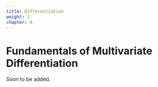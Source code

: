 ```yaml
---
title: Differentiation
weight: 1
chapter: A
---
```


# Fundamentals of Multivariate Differentiation

Soon to be added.

<!-- Multivariate calculus extends the fundamental concepts of single-variable calculus to functions of several variables. This powerful mathematical framework allows us to analyze and describe phenomena in multiple dimensions, making it essential for physics, engineering, economics, statistics, and many other disciplines. This document provides a comprehensive introduction to multivariate differentiation, building from basic principles to advanced applications. -->
<!---->
<!-- ## 1. Functions of Several Variables -->
<!---->
<!-- We begin by defining functions that map points from higher-dimensional spaces to either real numbers or other multi-dimensional spaces. -->
<!---->
<!-- {{< definition "Function of Several Variables" "multivariate-function" >}} -->
<!-- A real-valued function of $n$ variables is a mapping $f: D \rightarrow \mathbb{R}$ where $D \subseteq \mathbb{R}^n$. For each point $(x_1, x_2, \ldots, x_n) \in D$, the function assigns a unique real value $f(x_1, x_2, \ldots, x_n)$. -->
<!-- {{< /definition >}} -->
<!---->
<!-- {{< definition "Vector-Valued Function" "vector-valued-function" >}} -->
<!-- A vector-valued function of $n$ variables is a mapping $\mathbf{F}: D \rightarrow \mathbb{R}^m$ where $D \subseteq \mathbb{R}^n$. For each point $(x_1, x_2, \ldots, x_n) \in D$, the function assigns a unique vector $\mathbf{F}(x_1, x_2, \ldots, x_n) = (F_1(x_1, \ldots, x_n), \ldots, F_m(x_1, \ldots, x_n))$. -->
<!-- {{< /definition >}} -->
<!---->
<!-- {{% hint info %}} -->
<!-- **Visualizing Functions of Several Variables**   -->
<!-- While functions of one variable can be visualized as curves in the plane, functions of two variables $f(x,y)$ can be visualized as surfaces in three-dimensional space. For functions of more than two variables, we often use level sets, contour plots, or partial visualizations to gain insight into their behavior. -->
<!-- {{% /hint %}} -->
<!---->
<!-- ### Exercises on Functions of Several Variables -->
<!---->
<!-- **Exercise 1.1** Identify the domain and range of the function $f(x,y) = \sqrt{1-x^2-y^2}$. -->
<!---->
<!-- **Solution:** -->
<!-- For the function to be real-valued, we need $1-x^2-y^2 \geq 0$, which means $x^2+y^2 \leq 1$. This describes a closed disk in the $xy$-plane with center at the origin and radius 1. -->
<!---->
<!-- Therefore, the domain is $D = \{(x,y) \in \mathbb{R}^2 \mid x^2+y^2 \leq 1\}$. -->
<!---->
<!-- Since $0 \leq 1-x^2-y^2 \leq 1$ for all points in the domain, we have $0 \leq \sqrt{1-x^2-y^2} \leq 1$. -->
<!---->
<!-- Therefore, the range is $[0,1]$. -->
<!---->
<!-- Geometrically, the graph of this function forms the upper half of a sphere with radius 1 centered at the origin. -->
<!---->
<!-- **Exercise 1.2** Consider the vector-valued function $\mathbf{F}(x,y) = (x^2-y^2, 2xy)$. Show that this function can be interpreted as a complex-valued function. What familiar operation does it represent? -->
<!---->
<!-- **Solution:** -->
<!-- The function $\mathbf{F}(x,y) = (x^2-y^2, 2xy)$ maps points from $\mathbb{R}^2$ to $\mathbb{R}^2$. -->
<!---->
<!-- If we interpret the input $(x,y)$ as a complex number $z = x + yi$, and the output $(x^2-y^2, 2xy)$ as another complex number $w = (x^2-y^2) + (2xy)i$, we can show that $\mathbf{F}$ represents complex squaring. -->
<!---->
<!-- This is because: -->
<!-- $z^2 = (x + yi)^2 = x^2 + 2xyi + (yi)^2 = x^2 + 2xyi - y^2 = (x^2 - y^2) + (2xy)i$ -->
<!---->
<!-- Therefore, $\mathbf{F}(x,y) = (x^2-y^2, 2xy)$ corresponds to the complex function $f(z) = z^2$. -->
<!---->
<!-- ## 2. Limits and Continuity -->
<!---->
<!-- Before diving into differentiation, we need to establish the concepts of limits and continuity in higher dimensions, which are more intricate than their single-variable counterparts. -->
<!---->
<!-- {{< definition "Limit of a Multivariate Function" "multivariate-limit" >}} -->
<!-- Let $f: D \rightarrow \mathbb{R}$ be a function defined on a domain $D \subseteq \mathbb{R}^n$, and let $\mathbf{a}$ be a point in $\mathbb{R}^n$ such that every neighborhood of $\mathbf{a}$ contains points in $D$ other than $\mathbf{a}$ itself. We say that $f(\mathbf{x})$ approaches the limit $L$ as $\mathbf{x}$ approaches $\mathbf{a}$, written as -->
<!-- \begin{equation} -->
<!--   \lim_{\mathbf{x} \to \mathbf{a}} f(\mathbf{x}) = L -->
<!-- \end{equation} -->
<!-- if for every $\varepsilon > 0$, there exists a $\delta > 0$ such that -->
<!-- \begin{equation} -->
<!--   |f(\mathbf{x}) - L| < \varepsilon \quad \text{whenever} \quad 0 < \|\mathbf{x} - \mathbf{a}\| < \delta \quad \text{and} \quad \mathbf{x} \in D -->
<!-- \end{equation} -->
<!-- where $\|\mathbf{x} - \mathbf{a}\|$ is the Euclidean distance between $\mathbf{x}$ and $\mathbf{a}$. -->
<!-- {{< /definition >}} -->
<!---->
<!-- {{% hint warning %}} -->
<!-- **Path Independence of Limits**   -->
<!-- A crucial difference in multivariate calculus is that a limit exists only if the function approaches the same value regardless of the path taken to approach the point. In single-variable calculus, there are only two directions of approach (from the left or right), but in higher dimensions, there are infinitely many possible paths. -->
<!-- {{% /hint %}} -->
<!---->
<!-- {{< theorem "Existence of Multivariate Limits" "multivariate-limit-existence" >}} -->
<!-- If there exist two different paths approaching $\mathbf{a}$ along which $f(\mathbf{x})$ approaches different limits, then $\lim_{\mathbf{x} \to \mathbf{a}} f(\mathbf{x})$ does not exist. -->
<!-- {{< /theorem >}} -->
<!---->
<!-- {{< proof >}} -->
<!-- Suppose there are two paths $P_1$ and $P_2$ approaching $\mathbf{a}$ such that -->
<!-- \begin{equation} -->
<!--   \lim_{\mathbf{x} \to \mathbf{a}, \mathbf{x} \in P_1} f(\mathbf{x}) = L_1 \quad \text{and} \quad \lim_{\mathbf{x} \to \mathbf{a}, \mathbf{x} \in P_2} f(\mathbf{x}) = L_2 -->
<!-- \end{equation} -->
<!-- where $L_1 \neq L_2$. -->
<!---->
<!-- Let $\varepsilon = \frac{|L_1 - L_2|}{3} > 0$. According to the definition of a limit, if $\lim_{\mathbf{x} \to \mathbf{a}} f(\mathbf{x}) = L$ were to exist, there would be a $\delta > 0$ such that -->
<!-- \begin{equation} -->
<!--   |f(\mathbf{x}) - L| < \varepsilon \quad \text{whenever} \quad 0 < \|\mathbf{x} - \mathbf{a}\| < \delta \quad \text{and} \quad \mathbf{x} \in D -->
<!-- \end{equation} -->
<!---->
<!-- However, we can choose points $\mathbf{x}_1 \in P_1$ and $\mathbf{x}_2 \in P_2$ such that $\|\mathbf{x}_1 - \mathbf{a}\| < \delta$ and $\|\mathbf{x}_2 - \mathbf{a}\| < \delta$, and by the existence of the limits along the paths, we can ensure that -->
<!-- \begin{equation} -->
<!--   |f(\mathbf{x}_1) - L_1| < \varepsilon \quad \text{and} \quad |f(\mathbf{x}_2) - L_2| < \varepsilon -->
<!-- \end{equation} -->
<!---->
<!-- This would imply that -->
<!-- \begin{equation} -->
<!--   |f(\mathbf{x}_1) - L| < \varepsilon \quad \text{and} \quad |f(\mathbf{x}_2) - L| < \varepsilon -->
<!-- \end{equation} -->
<!---->
<!-- By the triangle inequality, we have -->
<!-- \begin{equation} -->
<!--   |L_1 - L_2| \leq |L_1 - f(\mathbf{x}_1)| + |f(\mathbf{x}_1) - L| + |L - f(\mathbf{x}_2)| + |f(\mathbf{x}_2) - L_2| < 4\varepsilon = \frac{4|L_1 - L_2|}{3} -->
<!-- \end{equation} -->
<!---->
<!-- This leads to the contradiction $|L_1 - L_2| < \frac{4|L_1 - L_2|}{3}$. -->
<!---->
<!-- Therefore, the limit $\lim_{\mathbf{x} \to \mathbf{a}} f(\mathbf{x})$ cannot exist if the limits along different paths are different. -->
<!-- {{< /proof >}} -->
<!---->
<!-- {{< definition "Continuity of a Multivariate Function" "multivariate-continuity" >}} -->
<!-- A function $f: D \rightarrow \mathbb{R}$ is continuous at a point $\mathbf{a} \in D$ if -->
<!-- \begin{equation} -->
<!--   \lim_{\mathbf{x} \to \mathbf{a}} f(\mathbf{x}) = f(\mathbf{a}) -->
<!-- \end{equation} -->
<!-- A function is continuous on a set $S \subseteq D$ if it is continuous at every point in $S$. -->
<!-- {{< /definition >}} -->
<!---->
<!-- ### Exercises on Limits and Continuity -->
<!---->
<!-- **Exercise 2.1** Determine whether the following limit exists, and find its value if it does: -->
<!-- \begin{equation} -->
<!--   \lim_{(x,y) \to (0,0)} \frac{x^2 - y^2}{x^2 + y^2} -->
<!-- \end{equation} -->
<!---->
<!-- **Solution:** -->
<!-- To evaluate this limit, we need to check if the function approaches the same value regardless of the path used to approach the origin. -->
<!---->
<!-- Let's parameterize different paths to the origin and check if they yield the same limit: -->
<!---->
<!-- 1. Along the $x$-axis (where $y = 0$): -->
<!--    \begin{equation} -->
<!--      \lim_{x \to 0} \frac{x^2 - 0^2}{x^2 + 0^2} = \lim_{x \to 0} \frac{x^2}{x^2} = 1 -->
<!--    \end{equation} -->
<!---->
<!-- 2. Along the $y$-axis (where $x = 0$): -->
<!--    \begin{equation} -->
<!--      \lim_{y \to 0} \frac{0^2 - y^2}{0^2 + y^2} = \lim_{y \to 0} \frac{-y^2}{y^2} = -1 -->
<!--    \end{equation} -->
<!---->
<!-- Since we get different values along different paths, the limit does not exist. -->
<!---->
<!-- Alternatively, we can use polar coordinates. Setting $x = r\cos\theta$ and $y = r\sin\theta$, we get: -->
<!-- \begin{equation} -->
<!--   \frac{x^2 - y^2}{x^2 + y^2} = \frac{r^2\cos^2\theta - r^2\sin^2\theta}{r^2\cos^2\theta + r^2\sin^2\theta} = \frac{\cos^2\theta - \sin^2\theta}{\cos^2\theta + \sin^2\theta} = \cos(2\theta) -->
<!-- \end{equation} -->
<!---->
<!-- As $r \to 0$, the value depends on $\theta$, which confirms that the limit does not exist. -->
<!---->
<!-- **Exercise 2.2** Show that the function $f(x,y) = \frac{xy}{x^2+y^2}$ with $f(0,0) = 0$ is not continuous at the origin. -->
<!---->
<!-- **Solution:** -->
<!-- For $f$ to be continuous at the origin, we need  -->
<!-- \begin{equation} -->
<!--   \lim_{(x,y) \to (0,0)} \frac{xy}{x^2+y^2} = f(0,0) = 0 -->
<!-- \end{equation} -->
<!---->
<!-- Let's examine the limit along the line $y = mx$, where $m$ is a constant: -->
<!-- \begin{equation} -->
<!--   \lim_{x \to 0} \frac{x \cdot mx}{x^2 + (mx)^2} = \lim_{x \to 0} \frac{mx^2}{x^2(1 + m^2)} = \frac{m}{1 + m^2} -->
<!-- \end{equation} -->
<!---->
<!-- The limit depends on the value of $m$, so the limit doesn't exist as $(x,y) \to (0,0)$. Therefore, $f$ is not continuous at the origin. -->
<!---->
<!-- To be more specific, along the line $y = x$ (where $m = 1$), the limit is $\frac{1}{2}$, while along the line $y = -x$ (where $m = -1$), the limit is $-\frac{1}{2}$. -->
<!---->
<!-- ## 3. Partial Derivatives -->
<!---->
<!-- Partial derivatives are the foundation of multivariate calculus, allowing us to analyze how a function changes with respect to one variable while keeping all others fixed. -->
<!---->
<!-- {{< definition "Partial Derivative" "partial-derivative" >}} -->
<!-- The partial derivative of a function $f(x_1, x_2, \ldots, x_n)$ with respect to $x_i$ is defined as -->
<!-- \begin{equation} -->
<!--   \frac{\partial f}{\partial x_i} = \lim_{h \to 0} \frac{f(x_1, \ldots, x_i + h, \ldots, x_n) - f(x_1, \ldots, x_i, \ldots, x_n)}{h} -->
<!-- \end{equation} -->
<!-- provided the limit exists. Alternative notations include $f_{x_i}$, $D_i f$, or $\partial_{x_i} f$. -->
<!-- {{< /definition >}} -->
<!---->
<!-- {{% hint info %}} -->
<!-- **Geometric Interpretation of Partial Derivatives**   -->
<!-- The partial derivative $\frac{\partial f}{\partial x_i}$ at a point $\mathbf{a}$ represents the slope of the tangent line to the curve formed by intersecting the graph of $f$ with the plane passing through $\mathbf{a}$ parallel to the $x_i$-axis and the $z$-axis (where $z = f(x_1, \ldots, x_n)$). -->
<!-- {{% /hint %}} -->
<!---->
<!-- {{< theorem "Partial Derivatives of Elementary Functions" "elementary-partial-derivatives" >}} -->
<!-- For functions $f, g: \mathbb{R}^n \rightarrow \mathbb{R}$ and constant $c$, the following hold: -->
<!-- 1. $\frac{\partial}{\partial x_i}(f + g) = \frac{\partial f}{\partial x_i} + \frac{\partial g}{\partial x_i}$ -->
<!-- 2. $\frac{\partial}{\partial x_i}(cf) = c \frac{\partial f}{\partial x_i}$ -->
<!-- 3. $\frac{\partial}{\partial x_i}(fg) = f \frac{\partial g}{\partial x_i} + g \frac{\partial f}{\partial x_i}$ -->
<!-- 4. $\frac{\partial}{\partial x_i}\left(\frac{f}{g}\right) = \frac{g \frac{\partial f}{\partial x_i} - f \frac{\partial g}{\partial x_i}}{g^2}$, where $g \neq 0$ -->
<!-- 5. $\frac{\partial}{\partial x_i}(x_i^n) = nx_i^{n-1}$ -->
<!-- 6. $\frac{\partial}{\partial x_i}(x_j) = \begin{cases} 1 & \text{if } i = j \\ 0 & \text{if } i \neq j \end{cases}$ -->
<!-- {{< /theorem >}} -->
<!---->
<!-- {{< proof >}} -->
<!-- These properties follow directly from the corresponding rules for derivatives in single-variable calculus, since a partial derivative with respect to $x_i$ treats all other variables as constants. -->
<!---->
<!-- For example, to prove property 3 (the product rule): -->
<!-- \begin{align} -->
<!-- \frac{\partial}{\partial x_i}(fg) &= \lim_{h \to 0} \frac{f(\mathbf{x}+h\mathbf{e}_i)g(\mathbf{x}+h\mathbf{e}_i) - f(\mathbf{x})g(\mathbf{x})}{h} \\ -->
<!-- &= \lim_{h \to 0} \frac{f(\mathbf{x}+h\mathbf{e}_i)g(\mathbf{x}+h\mathbf{e}_i) - f(\mathbf{x})g(\mathbf{x}+h\mathbf{e}_i) + f(\mathbf{x})g(\mathbf{x}+h\mathbf{e}_i) - f(\mathbf{x})g(\mathbf{x})}{h} \\ -->
<!-- &= \lim_{h \to 0} \left[ \frac{f(\mathbf{x}+h\mathbf{e}_i) - f(\mathbf{x})}{h} \cdot g(\mathbf{x}+h\mathbf{e}_i) + f(\mathbf{x}) \cdot \frac{g(\mathbf{x}+h\mathbf{e}_i) - g(\mathbf{x})}{h} \right] \\ -->
<!-- &= \lim_{h \to 0} \frac{f(\mathbf{x}+h\mathbf{e}_i) - f(\mathbf{x})}{h} \cdot \lim_{h \to 0} g(\mathbf{x}+h\mathbf{e}_i) + f(\mathbf{x}) \cdot \lim_{h \to 0} \frac{g(\mathbf{x}+h\mathbf{e}_i) - g(\mathbf{x})}{h} \\ -->
<!-- &= \frac{\partial f}{\partial x_i} \cdot g + f \cdot \frac{\partial g}{\partial x_i} -->
<!-- \end{align} -->
<!---->
<!-- The other properties can be proven similarly. -->
<!-- {{< /proof >}} -->
<!---->
<!-- ### Exercises on Partial Derivatives -->
<!---->
<!-- **Exercise 3.1** Find all first-order partial derivatives of the function $f(x,y,z) = \sin(xy) + e^{yz} + \ln(xz)$. -->
<!---->
<!-- **Solution:** -->
<!-- We apply the definition and rules of partial differentiation: -->
<!---->
<!-- $\frac{\partial f}{\partial x} = \frac{\partial}{\partial x} \sin(xy) + \frac{\partial}{\partial x} e^{yz} + \frac{\partial}{\partial x} \ln(xz)$ -->
<!---->
<!-- $= y \cos(xy) + 0 + \frac{z}{xz} = y \cos(xy) + \frac{1}{x}$ -->
<!---->
<!-- $\frac{\partial f}{\partial y} = \frac{\partial}{\partial y} \sin(xy) + \frac{\partial}{\partial y} e^{yz} + \frac{\partial}{\partial y} \ln(xz)$ -->
<!---->
<!-- $= x \cos(xy) + z e^{yz} + 0 = x \cos(xy) + z e^{yz}$ -->
<!---->
<!-- $\frac{\partial f}{\partial z} = \frac{\partial}{\partial z} \sin(xy) + \frac{\partial}{\partial z} e^{yz} + \frac{\partial}{\partial z} \ln(xz)$ -->
<!---->
<!-- $= 0 + y e^{yz} + \frac{x}{xz} = y e^{yz} + \frac{1}{z}$ -->
<!---->
<!-- **Exercise 3.2** If $f(x,y) = x^3 + 2xy^2 - 3y^3$, find $f_x(2,1)$ and $f_y(2,1)$. -->
<!---->
<!-- **Solution:** -->
<!-- First, we find the partial derivatives: -->
<!---->
<!-- $f_x(x,y) = \frac{\partial f}{\partial x} = 3x^2 + 2y^2$ -->
<!---->
<!-- $f_y(x,y) = \frac{\partial f}{\partial y} = 4xy - 9y^2$ -->
<!---->
<!-- Now, we evaluate these at the point $(2,1)$: -->
<!---->
<!-- $f_x(2,1) = 3(2)^2 + 2(1)^2 = 3(4) + 2 = 12 + 2 = 14$ -->
<!---->
<!-- $f_y(2,1) = 4(2)(1) - 9(1)^2 = 8 - 9 = -1$ -->
<!---->
<!-- ## 4. Directional Derivatives and the Gradient -->
<!---->
<!-- While partial derivatives tell us how a function changes along the coordinate axes, directional derivatives extend this concept to any direction. -->
<!---->
<!-- {{< definition "Directional Derivative" "directional-derivative" >}} -->
<!-- The directional derivative of a function $f$ at a point $\mathbf{a}$ in the direction of a unit vector $\mathbf{u}$ is defined as -->
<!-- \begin{equation} -->
<!--   D_{\mathbf{u}} f(\mathbf{a}) = \lim_{h \to 0} \frac{f(\mathbf{a} + h\mathbf{u}) - f(\mathbf{a})}{h} -->
<!-- \end{equation} -->
<!-- provided the limit exists. -->
<!-- {{< /definition >}} -->
<!---->
<!-- {{< definition "Gradient" "gradient" >}} -->
<!-- The gradient of a differentiable function $f: \mathbb{R}^n \rightarrow \mathbb{R}$ is the vector -->
<!-- \begin{equation} -->
<!--   \nabla f = \left(\frac{\partial f}{\partial x_1}, \frac{\partial f}{\partial x_2}, \ldots, \frac{\partial f}{\partial x_n}\right) -->
<!-- \end{equation} -->
<!-- {{< /definition >}} -->
<!---->
<!-- {{< theorem "Directional Derivative and Gradient" "directional-derivative-gradient" >}} -->
<!-- If $f$ is differentiable at a point $\mathbf{a}$, then for any unit vector $\mathbf{u}$, -->
<!-- \begin{equation} -->
<!--   D_{\mathbf{u}} f(\mathbf{a}) = \nabla f(\mathbf{a}) \cdot \mathbf{u} -->
<!-- \end{equation} -->
<!-- where $\cdot$ represents the dot product. -->
<!-- {{< /theorem >}} -->
<!---->
<!-- {{< proof >}} -->
<!-- Let $\mathbf{a} = (a_1, a_2, \ldots, a_n)$ and $\mathbf{u} = (u_1, u_2, \ldots, u_n)$ with $\|\mathbf{u}\| = 1$. -->
<!---->
<!-- By the definition of differentiability, there exists a function $\varepsilon(\mathbf{h})$ such that -->
<!-- \begin{equation} -->
<!--   f(\mathbf{a} + \mathbf{h}) = f(\mathbf{a}) + \nabla f(\mathbf{a}) \cdot \mathbf{h} + \|\mathbf{h}\| \varepsilon(\mathbf{h}) -->
<!-- \end{equation} -->
<!-- where $\lim_{\mathbf{h} \to \mathbf{0}} \varepsilon(\mathbf{h}) = 0$. -->
<!---->
<!-- Setting $\mathbf{h} = h\mathbf{u}$, we get -->
<!-- \begin{equation} -->
<!--   f(\mathbf{a} + h\mathbf{u}) = f(\mathbf{a}) + \nabla f(\mathbf{a}) \cdot (h\mathbf{u}) + \|h\mathbf{u}\| \varepsilon(h\mathbf{u}) -->
<!-- \end{equation} -->
<!---->
<!-- Since $\|\mathbf{u}\| = 1$, we have $\|h\mathbf{u}\| = |h|$. -->
<!---->
<!-- For $h > 0$, we get -->
<!-- \begin{equation} -->
<!--   f(\mathbf{a} + h\mathbf{u}) = f(\mathbf{a}) + h \nabla f(\mathbf{a}) \cdot \mathbf{u} + h \varepsilon(h\mathbf{u}) -->
<!-- \end{equation} -->
<!---->
<!-- Therefore, -->
<!-- \begin{equation} -->
<!--   \frac{f(\mathbf{a} + h\mathbf{u}) - f(\mathbf{a})}{h} = \nabla f(\mathbf{a}) \cdot \mathbf{u} + \varepsilon(h\mathbf{u}) -->
<!-- \end{equation} -->
<!---->
<!-- Taking the limit as $h \to 0$, we get -->
<!-- \begin{equation} -->
<!--   D_{\mathbf{u}} f(\mathbf{a}) = \nabla f(\mathbf{a}) \cdot \mathbf{u} -->
<!-- \end{equation} -->
<!---->
<!-- This completes the proof. -->
<!-- {{< /proof >}} -->
<!---->
<!-- {{< theorem "Properties of the Gradient" "gradient-properties" >}} -->
<!-- Let $f$ and $g$ be differentiable functions, and let $c$ be a constant. -->
<!-- 1. $\nabla(f + g) = \nabla f + \nabla g$ -->
<!-- 2. $\nabla(cf) = c \nabla f$ -->
<!-- 3. $\nabla(fg) = f \nabla g + g \nabla f$ -->
<!-- 4. $\nabla\left(\frac{f}{g}\right) = \frac{g \nabla f - f \nabla g}{g^2}$, where $g \neq 0$ -->
<!-- 5. The gradient $\nabla f(\mathbf{a})$ points in the direction of maximum rate of increase of $f$ at $\mathbf{a}$. -->
<!-- 6. $\|\nabla f(\mathbf{a})\|$ is the maximum rate of change of $f$ at $\mathbf{a}$. -->
<!-- 7. At a point $\mathbf{a}$ where $f$ has a level surface, $\nabla f(\mathbf{a})$ is orthogonal to that level surface. -->
<!-- {{< /theorem >}} -->
<!---->
<!-- {{% hint info %}} -->
<!-- **Gradient as the Direction of Steepest Ascent**   -->
<!-- Think of the gradient $\nabla f$ as pointing "uphill" on the graph of $f$. If you stand at a point on a hill and want to climb it as steeply as possible, you should move in the direction of the gradient. -->
<!-- {{% /hint %}} -->
<!---->
<!-- ### Exercises on Directional Derivatives and the Gradient -->
<!---->
<!-- **Exercise 4.1** Find the gradient of the function $f(x,y,z) = x^2y + yz^2 + 3xyz$. -->
<!---->
<!-- **Solution:** -->
<!-- We calculate each partial derivative to form the gradient: -->
<!---->
<!-- $\frac{\partial f}{\partial x} = 2xy + 3yz$ -->
<!---->
<!-- $\frac{\partial f}{\partial y} = x^2 + z^2 + 3xz$ -->
<!---->
<!-- $\frac{\partial f}{\partial z} = 2yz + 3xy$ -->
<!---->
<!-- Therefore, the gradient is: -->
<!-- $\nabla f(x,y,z) = (2xy + 3yz, x^2 + z^2 + 3xz, 2yz + 3xy)$ -->
<!---->
<!-- **Exercise 4.2** Let $f(x,y) = x^2 + 2y^2$. Find the directional derivative of $f$ at the point $P = (1,2)$ in the direction of the vector $\mathbf{v} = 3\mathbf{i} + 4\mathbf{j}$. -->
<!---->
<!-- **Solution:** -->
<!-- First, we calculate the gradient of $f$: -->
<!-- $\nabla f(x,y) = (2x, 4y)$ -->
<!---->
<!-- At the point $P = (1,2)$, we have: -->
<!-- $\nabla f(1,2) = (2(1), 4(2)) = (2, 8)$ -->
<!---->
<!-- To find the directional derivative, we need a unit vector in the direction of $\mathbf{v}$: -->
<!-- $\|\mathbf{v}\| = \sqrt{3^2 + 4^2} = \sqrt{9 + 16} = \sqrt{25} = 5$ -->
<!---->
<!-- The unit vector is: -->
<!-- $\mathbf{u} = \frac{\mathbf{v}}{\|\mathbf{v}\|} = \frac{3\mathbf{i} + 4\mathbf{j}}{5} = \frac{3}{5}\mathbf{i} + \frac{4}{5}\mathbf{j}$ -->
<!---->
<!-- The directional derivative is: -->
<!-- $D_{\mathbf{u}} f(P) = \nabla f(P) \cdot \mathbf{u} = (2, 8) \cdot \left(\frac{3}{5}, \frac{4}{5}\right) = 2 \cdot \frac{3}{5} + 8 \cdot \frac{4}{5} = \frac{6}{5} + \frac{32}{5} = \frac{38}{5} = 7.6$ -->
<!---->
<!-- ## 5. Tangent Planes and Linear Approximation -->
<!---->
<!-- Just as the derivative provides a linear approximation to a function in single-variable calculus, the gradient enables us to find linear approximations to multivariable functions. -->
<!---->
<!-- {{< definition "Tangent Plane" "tangent-plane" >}} -->
<!-- The tangent plane to the surface $z = f(x,y)$ at the point $(a,b,f(a,b))$ has the equation -->
<!-- \begin{equation} -->
<!--   z = f(a,b) + f_x(a,b)(x - a) + f_y(a,b)(y - b) -->
<!-- \end{equation} -->
<!-- {{< /definition >}} -->
<!---->
<!-- {{< definition "Linear Approximation" "linear-approximation" >}} -->
<!-- The linear approximation (also called the first-order Taylor approximation) of a differentiable function $f: \mathbb{R}^n \rightarrow \mathbb{R}$ near a point $\mathbf{a}$ is -->
<!-- \begin{equation} -->
<!--   f(\mathbf{x}) \approx f(\mathbf{a}) + \nabla f(\mathbf{a}) \cdot (\mathbf{x} - \mathbf{a}) -->
<!-- \end{equation} -->
<!-- {{< /definition >}} -->
<!---->
<!-- {{< theorem "Differentiability and Continuous Partial Derivatives" "differentiability-continuous-partials" >}} -->
<!-- If a function $f: \mathbb{R}^n \rightarrow \mathbb{R}$ has continuous first-order partial derivatives in an open set containing a point $\mathbf{a}$, then $f$ is differentiable at $\mathbf{a}$. -->
<!-- {{< /theorem >}} -->
<!---->
<!-- {{< proof >}} -->
<!-- For simplicity, we'll prove the case $n = 2$. Let $f(x,y)$ have continuous partial derivatives $f_x$ and $f_y$ in an open set containing $(a,b)$. -->
<!---->
<!-- We need to show that -->
<!-- \begin{equation} -->
<!--   \lim_{(h,k) \to (0,0)} \frac{f(a+h, b+k) - f(a,b) - f_x(a,b)h - f_y(a,b)k}{\sqrt{h^2 + k^2}} = 0 -->
<!-- \end{equation} -->
<!---->
<!-- Define the function $g(t) = f(a+th, b+tk)$ for $0 \leq t \leq 1$. By the chain rule, -->
<!-- \begin{equation} -->
<!--   g'(t) = f_x(a+th, b+tk)h + f_y(a+th, b+tk)k -->
<!-- \end{equation} -->
<!---->
<!-- By the Mean Value Theorem, there exists a value $c \in (0,1)$ such that -->
<!-- \begin{equation} -->
<!--   g(1) - g(0) = g'(c) \cdot 1 -->
<!-- \end{equation} -->
<!---->
<!-- This gives us -->
<!-- \begin{equation} -->
<!--   f(a+h, b+k) - f(a,b) = f_x(a+ch, b+ck)h + f_y(a+ch, b+ck)k -->
<!-- \end{equation} -->
<!---->
<!-- Therefore, -->
<!-- \begin{align} -->
<!--   &\frac{f(a+h, b+k) - f(a,b) - f_x(a,b)h - f_y(a,b)k}{\sqrt{h^2 + k^2}} \\ -->
<!--   &= \frac{f_x(a+ch, b+ck)h + f_y(a+ch, b+ck)k - f_x(a,b)h - f_y(a,b)k}{\sqrt{h^2 + k^2}} \\ -->
<!--   &= \frac{[f_x(a+ch, b+ck) - f_x(a,b)]h + [f_y(a+ch, b+ck) - f_y(a,b)]k}{\sqrt{h^2 + k^2}} -->
<!-- \end{align} -->
<!---->
<!-- Since $f_x$ and $f_y$ are continuous, we have -->
<!-- \begin{equation} -->
<!--   \lim_{(h,k) \to (0,0)} f_x(a+ch, b+ck) = f_x(a,b) \quad \text{and} \quad \lim_{(h,k) \to (0,0)} f_y(a+ch, b+ck) = f_y(a,b) -->
<!-- \end{equation} -->
<!---->
<!-- Therefore, -->
<!-- \begin{align} -->
<!--   &\lim_{(h,k) \to (0,0)} \frac{[f_x(a+ch, b+ck) - f_x(a,b)]h + [f_y(a+ch, b+ck) - f_y(a,b)]k}{\sqrt{h^2 + k^2}} \\ -->
<!--   &\leq \lim_{(h,k) \to (0,0)} \frac{|f_x(a+ch, b+ck) - f_x(a,b)| \cdot |h| + |f_y(a+ch, b+ck) - f_y(a,b)| \cdot |k|}{\sqrt{h^2 + k^2}} \\ -->
<!--   &\leq \lim_{(h,k) \to (0,0)} |f_x(a+ch, b+ck) - f_x(a,b)| \cdot \frac{|h|}{\sqrt{h^2 + k^2}} + |f_y(a+ch, b+ck) - f_y(a,b)| \cdot \frac{|k|}{\sqrt{h^2 + k^2}} -->
<!-- \end{align} -->
<!---->
<!-- Since $\frac{|h|}{\sqrt{h^2 + k^2}} \leq 1$ and $\frac{|k|}{\sqrt{h^2 + k^2}} \leq 1$, and the differences in the partial derivatives approach zero as $(h,k) \to (0,0)$, the limit is zero, proving that $f$ is differentiable at $(a,b)$. -->
<!-- {{< /proof >}} -->
<!---->
<!-- ### Exercises on Tangent Planes and Linear Approximation -->
<!---->
<!-- **Exercise 5.1** Find the equation of the tangent plane to the surface $z = 2x^2 + 3y^2 - xy$ at the point $(1, 2, 9)$. -->
<!---->
<!-- **Solution:** -->
<!-- First, we verify that the point $(1, 2, 9)$ lies on the surface: -->
<!-- $z = 2(1)^2 + 3(2)^2 - (1)(2) = 2 + 12 - 2 = 12 - 2 = 10$ -->
<!---->
<!-- This doesn't match the $z$-value we were given. Let's check if there's an error in the problem statement. -->
<!---->
<!-- If we evaluate the function at $(1, 2)$: -->
<!-- $f(1, 2) = 2(1)^2 + 3(2)^2 - (1)(2) = 2 + 12 - 2 = 12$ -->
<!---->
<!-- So the point should be $(1, 2, 12)$ for consistency. -->
<!---->
<!-- Let's recalculate assuming the correct point is $(1, 2, 9)$. We need to find the partial derivatives: -->
<!---->
<!-- $f_x(x, y) = 4x - y$ -->
<!-- $f_y(x, y) = 6y - x$ -->
<!---->
<!-- At the point $(1, 2)$: -->
<!-- $f_x(1, 2) = 4(1) - 2 = 2$ -->
<!-- $f_y(1, 2) = 6(2) - 1 = 11$ -->
<!---->
<!-- The equation of the tangent plane is: -->
<!-- $z = f(1, 2) + f_x(1, 2)(x - 1) + f_y(1, 2)(y - 2)$ -->
<!-- $z = 9 + 2(x - 1) + 11(y - 2)$ -->
<!-- $z = 9 + 2x - 2 + 11y - 22$ -->
<!-- $z = 2x + 11y - 15$ -->
<!---->
<!-- **Exercise 5.2** Use the linear approximation to estimate the value of $f(2.1, 0.95)$ where $f(x, y) = \sqrt{x^2 + y^2 + 1}$. -->
<!---->
<!-- **Solution:** -->
<!-- We'll use the linear approximation around the point $(2, 1)$: -->
<!-- $f(x, y) \approx f(2, 1) + f_x(2, 1)(x - 2) + f_y(2, 1)(y - 1)$ -->
<!---->
<!-- First, we calculate $f(2, 1)$: -->
<!-- $f(2, 1) = \sqrt{2^2 + 1^2 + 1} = \sqrt{4 + 1 + 1} = \sqrt{6} \approx 2.449$ -->
<!---->
<!-- Next, we find the partial derivatives: -->
<!-- $f_x(x, y) = \frac{x}{\sqrt{x^2 + y^2 + 1}}$ -->
<!-- $f_y(x, y) = \frac{y}{\sqrt{x^2 + y^2 + 1}}$ -->
<!---->
<!-- At the point $(2, 1)$: -->
<!-- $f_x(2, 1) = \frac{2}{\sqrt{6}} \approx 0.816$ -->
<!-- $f_y(2, 1) = \frac{1}{\sqrt{6}} \approx 0.408$ -->
<!---->
<!-- Now we can compute the linear approximation: -->
<!-- $f(2.1, 0.95) \approx f(2, 1) + f_x(2, 1)(2.1 - 2) + f_y(2, 1)(0.95 - 1)$ -->
<!-- $\approx 2.449 + 0.816 \cdot 0.1 + 0.408 \cdot (-0.05)$ -->
<!-- $\approx 2.449 + 0.0816 - 0.0204$ -->
<!-- $\approx 2.510$ -->
<!---->
<!-- The actual value is $\sqrt{2.1^2 + 0.95^2 + 1} = \sqrt{4.41 + 0.9025 + 1} = \sqrt{6.3125} \approx 2.512$, so our approximation is very close. -->
<!---->
<!-- ## 6. The Chain Rule -->
<!---->
<!-- The chain rule is a fundamental tool for finding derivatives of composite functions, and its multivariable version is essential for addressing complex real-world problems. -->
<!---->
<!-- {{< definition "Chain Rule for Functions of Several Variables" "chain-rule" >}} -->
<!-- Suppose $z = f(x, y)$ where $x = g(t)$ and $y = h(t)$. If $g$ and $h$ are differentiable at $t_0$, and $f$ is differentiable at $(g(t_0), h(t_0))$, then $z$ is differentiable at $t_0$ and -->
<!-- \begin{equation} -->
<!--   \frac{dz}{dt} = \frac{\partial f}{\partial x} \frac{dx}{dt} + \frac{\partial f}{\partial y} \frac{dy}{dt} -->
<!-- \end{equation} -->
<!-- {{< /definition >}} -->
<!---->
<!-- {{< theorem "Chain Rule for Multiple Independent Variables" "generalized-chain-rule" >}} -->
<!-- If $w = f(x, y, z)$ where $x = g(s, t)$, $y = h(s, t)$, and $z = k(s, t)$, then -->
<!-- \begin{equation} -->
<!--   \frac{\partial w}{\partial s} = \frac{\partial f}{\partial x} \frac{\partial x}{\partial s} + \frac{\partial f}{\partial y} \frac{\partial y}{\partial s} + \frac{\partial f}{\partial z} \frac{\partial z}{\partial s} -->
<!-- \end{equation} -->
<!-- and -->
<!-- \begin{equation} -->
<!--   \frac{\partial w}{\partial t} = \frac{\partial f}{\partial x} \frac{\partial x}{\partial t} + \frac{\partial f}{\partial y} \frac{\partial y}{\partial t} + \frac{\partial f}{\partial z} \frac{\partial z}{\partial t} -->
<!-- \end{equation} -->
<!-- {{< /theorem >}} -->
<!---->
<!-- {{< proof >}} -->
<!-- We'll prove the case for one intermediate variable, and the general case follows by induction. -->
<!---->
<!-- Let $z = f(x, y)$ where $x = g(t)$ and $y = h(t)$. We need to show that -->
<!-- \begin{equation} -->
<!--   \frac{dz}{dt} = \frac{\partial f}{\partial x} \frac{dx}{dt} + \frac{\partial f}{\partial y} \frac{dy}{dt} -->
<!-- \end{equation} -->
<!---->
<!-- By the definition of the derivative, -->
<!-- \begin{equation} -->
<!--   \frac{dz}{dt} = \lim_{\Delta t \to 0} \frac{f(g(t + \Delta t), h(t + \Delta t)) - f(g(t), h(t))}{\Delta t} -->
<!-- \end{equation} -->
<!---->
<!-- Let $\Delta x = g(t + \Delta t) - g(t)$ and $\Delta y = h(t + \Delta t) - h(t)$. Then we can rewrite the derivative as -->
<!-- \begin{equation} -->
<!--   \frac{dz}{dt} = \lim_{\Delta t \to 0} \frac{f(g(t) + \Delta x, h(t) + \Delta y) - f(g(t), h(t))}{\Delta t} -->
<!-- \end{equation} -->
<!---->
<!-- By the differentiability of $f$, we have -->
<!-- \begin{equation} -->
<!--   f(g(t) + \Delta x, h(t) + \Delta y) - f(g(t), h(t)) = \frac{\partial f}{\partial x} \Delta x + \frac{\partial f}{\partial y} \Delta y + \varepsilon_1 \Delta x + \varepsilon_2 \Delta y -->
<!-- \end{equation} -->
<!-- where $\varepsilon_1, \varepsilon_2 \to 0$ as $\Delta x, \Delta y \to 0$. -->
<!---->
<!-- Therefore, -->
<!-- \begin{align} -->
<!--   \frac{dz}{dt} &= \lim_{\Delta t \to 0} \frac{\frac{\partial f}{\partial x} \Delta x + \frac{\partial f}{\partial y} \Delta y + \varepsilon_1 \Delta x + \varepsilon_2 \Delta y}{\Delta t} \\ -->
<!--   &= \lim_{\Delta t \to 0} \left[ \frac{\partial f}{\partial x} \frac{\Delta x}{\Delta t} + \frac{\partial f}{\partial y} \frac{\Delta y}{\Delta t} + \varepsilon_1 \frac{\Delta x}{\Delta t} + \varepsilon_2 \frac{\Delta y}{\Delta t} \right] \\ -->
<!--   &= \frac{\partial f}{\partial x} \frac{dx}{dt} + \frac{\partial f}{\partial y} \frac{dy}{dt} + 0 + 0 \\ -->
<!--   &= \frac{\partial f}{\partial x} \frac{dx}{dt} + \frac{\partial f}{\partial y} \frac{dy}{dt} -->
<!-- \end{align} -->
<!---->
<!-- This completes the proof. -->
<!-- {{< /proof >}} -->
<!---->
<!-- {{% hint warning %}} -->
<!-- **When to Use the Chain Rule**   -->
<!-- The chain rule is necessary whenever you're differentiating a composite function. This includes cases where you're working with: -->
<!-- 1. A function expressed in terms of intermediate variables -->
<!-- 2. A change of coordinates (e.g., from Cartesian to polar) -->
<!-- 3. Implicit differentiation -->
<!-- 4. Functions along curves or surfaces -->
<!-- {{% /hint %}} -->
<!---->
<!-- ### Exercises on the Chain Rule -->
<!---->
<!-- **Exercise 6.1** Let $f(x,y) = x^2y + 3xy^2$ where $x = s^2t$ and $y = st^2$. Find $\frac{\partial f}{\partial s}$ and $\frac{\partial f}{\partial t}$. -->
<!---->
<!-- **Solution:** -->
<!-- First, we compute the partial derivatives of $f$ with respect to $x$ and $y$: -->
<!-- $\frac{\partial f}{\partial x} = 2xy + 3y^2$ -->
<!-- $\frac{\partial f}{\partial y} = x^2 + 6xy$ -->
<!---->
<!-- Next, we find the partial derivatives of $x$ and $y$ with respect to $s$ and $t$: -->
<!-- $\frac{\partial x}{\partial s} = 2st$ -->
<!-- $\frac{\partial x}{\partial t} = s^2$ -->
<!-- $\frac{\partial y}{\partial s} = t^2$ -->
<!-- $\frac{\partial y}{\partial t} = 2st$ -->
<!---->
<!-- Now, using the chain rule: -->
<!-- $\frac{\partial f}{\partial s} = \frac{\partial f}{\partial x} \frac{\partial x}{\partial s} + \frac{\partial f}{\partial y} \frac{\partial y}{\partial s}$ -->
<!-- $= (2xy + 3y^2)(2st) + (x^2 + 6xy)(t^2)$ -->
<!---->
<!-- Substituting $x = s^2t$ and $y = st^2$: -->
<!-- $\frac{\partial f}{\partial s} = (2(s^2t)(st^2) + 3(st^2)^2)(2st) + ((s^2t)^2 + 6(s^2t)(st^2))(t^2)$ -->
<!-- $= (2s^3t^3 + 3s^2t^4)(2st) + (s^4t^2 + 6s^3t^3)(t^2)$ -->
<!-- $= 4s^4t^4 + 6s^3t^5 + s^4t^4 + 6s^3t^5$ -->
<!-- $= 5s^4t^4 + 12s^3t^5$ -->
<!---->
<!-- Similarly, for $\frac{\partial f}{\partial t}$: -->
<!-- $\frac{\partial f}{\partial t} = \frac{\partial f}{\partial x} \frac{\partial x}{\partial t} + \frac{\partial f}{\partial y} \frac{\partial y}{\partial t}$ -->
<!-- $= (2xy + 3y^2)(s^2) + (x^2 + 6xy)(2st)$ -->
<!---->
<!-- Substituting $x = s^2t$ and $y = st^2$: -->
<!-- $\frac{\partial f}{\partial t} = (2(s^2t)(st^2) + 3(st^2)^2)(s^2) + ((s^2t)^2 + 6(s^2t)(st^2))(2st)$ -->
<!-- $= (2s^3t^3 + 3s^2t^4)(s^2) + (s^4t^2 + 6s^3t^3)(2st)$ -->
<!-- $= 2s^5t^3 + 3s^4t^4 + 2s^5t^3 + 12s^4t^4$ -->
<!-- $= 4s^5t^3 + 15s^4t^4$ -->
<!---->
<!-- **Exercise 6.2** If $w = xe^{y/z}$ where $x = r\cos\theta$, $y = r\sin\theta$, and $z = r$, find $\frac{\partial w}{\partial r}$ and $\frac{\partial w}{\partial \theta}$ at the point where $r = 1$ and $\theta = \pi/4$. -->
<!---->
<!-- **Solution:** -->
<!-- First, we compute the partial derivatives of $w$ with respect to $x$, $y$, and $z$: -->
<!-- $\frac{\partial w}{\partial x} = e^{y/z}$ -->
<!-- $\frac{\partial w}{\partial y} = x \cdot e^{y/z} \cdot \frac{1}{z} = \frac{x}{z}e^{y/z}$ -->
<!-- $\frac{\partial w}{\partial z} = x \cdot e^{y/z} \cdot \left(-\frac{y}{z^2}\right) = -\frac{xy}{z^2}e^{y/z}$ -->
<!---->
<!-- Next, we find the partial derivatives of $x$, $y$, and $z$ with respect to $r$ and $\theta$: -->
<!-- $\frac{\partial x}{\partial r} = \cos\theta$ -->
<!-- $\frac{\partial x}{\partial \theta} = -r\sin\theta$ -->
<!-- $\frac{\partial y}{\partial r} = \sin\theta$ -->
<!-- $\frac{\partial y}{\partial \theta} = r\cos\theta$ -->
<!-- $\frac{\partial z}{\partial r} = 1$ -->
<!-- $\frac{\partial z}{\partial \theta} = 0$ -->
<!---->
<!-- Now, using the chain rule: -->
<!-- $\frac{\partial w}{\partial r} = \frac{\partial w}{\partial x} \frac{\partial x}{\partial r} + \frac{\partial w}{\partial y} \frac{\partial y}{\partial r} + \frac{\partial w}{\partial z} \frac{\partial z}{\partial r}$ -->
<!-- $= e^{y/z} \cdot \cos\theta + \frac{x}{z}e^{y/z} \cdot \sin\theta + \left(-\frac{xy}{z^2}e^{y/z}\right) \cdot 1$ -->
<!---->
<!-- Substituting $x = r\cos\theta$, $y = r\sin\theta$, and $z = r$: -->
<!-- $\frac{\partial w}{\partial r} = e^{\sin\theta} \cdot \cos\theta + \frac{r\cos\theta}{r}e^{\sin\theta} \cdot \sin\theta - \frac{r\cos\theta \cdot r\sin\theta}{r^2}e^{\sin\theta}$ -->
<!-- $= e^{\sin\theta} \cdot \cos\theta + e^{\sin\theta} \cdot \cos\theta \cdot \sin\theta - e^{\sin\theta} \cdot \cos\theta \cdot \sin\theta$ -->
<!-- $= e^{\sin\theta} \cdot \cos\theta$ -->
<!---->
<!-- At the point where $r = 1$ and $\theta = \pi/4$: -->
<!-- $\frac{\partial w}{\partial r} = e^{\sin(\pi/4)} \cdot \cos(\pi/4) = e^{1/\sqrt{2}} \cdot \frac{1}{\sqrt{2}} = \frac{e^{1/\sqrt{2}}}{\sqrt{2}}$ -->
<!---->
<!-- Similarly, for $\frac{\partial w}{\partial \theta}$: -->
<!-- $\frac{\partial w}{\partial \theta} = \frac{\partial w}{\partial x} \frac{\partial x}{\partial \theta} + \frac{\partial w}{\partial y} \frac{\partial y}{\partial \theta} + \frac{\partial w}{\partial z} \frac{\partial z}{\partial \theta}$ -->
<!-- $= e^{y/z} \cdot (-r\sin\theta) + \frac{x}{z}e^{y/z} \cdot r\cos\theta + \left(-\frac{xy}{z^2}e^{y/z}\right) \cdot 0$ -->
<!-- $= -r\sin\theta \cdot e^{\sin\theta} + \frac{r\cos\theta}{r}e^{\sin\theta} \cdot r\cos\theta$ -->
<!-- $= -r\sin\theta \cdot e^{\sin\theta} + r\cos^2\theta \cdot e^{\sin\theta}$ -->
<!-- $= r e^{\sin\theta}(\cos^2\theta - \sin\theta)$ -->
<!---->
<!-- At the point where $r = 1$ and $\theta = \pi/4$: -->
<!-- $\frac{\partial w}{\partial \theta} = e^{\sin(\pi/4)}(\cos^2(\pi/4) - \sin(\pi/4)) = e^{1/\sqrt{2}}(1/2 - 1/\sqrt{2}) = e^{1/\sqrt{2}}(1/2 - 1/\sqrt{2})$ -->
<!---->
<!-- ## 7. Higher-Order Derivatives and the Hessian -->
<!---->
<!-- Just as we can take second and higher derivatives in single-variable calculus, the same applies to functions of multiple variables, leading to rich structures and properties. -->
<!---->
<!-- {{< definition "Higher-Order Partial Derivatives" "higher-order-partials" >}} -->
<!-- For a function $f: \mathbb{R}^n \rightarrow \mathbb{R}$ with sufficiently continuous partial derivatives, the second-order partial derivatives are denoted by -->
<!-- \begin{equation} -->
<!--   \frac{\partial^2 f}{\partial x_i \partial x_j} = \frac{\partial}{\partial x_i} \left( \frac{\partial f}{\partial x_j} \right) -->
<!-- \end{equation} -->
<!-- Alternative notations include $f_{x_i x_j}$, $D_i D_j f$, or $\partial_{x_i x_j} f$. -->
<!-- {{< /definition >}} -->
<!---->
<!-- {{< theorem "Equality of Mixed Partials (Schwarz's Theorem)" "mixed-partials-equality" >}} -->
<!-- If a function $f: \mathbb{R}^n \rightarrow \mathbb{R}$ has continuous second-order partial derivatives in an open set containing a point $\mathbf{a}$, then at $\mathbf{a}$, -->
<!-- \begin{equation} -->
<!--   \frac{\partial^2 f}{\partial x_i \partial x_j} = \frac{\partial^2 f}{\partial x_j \partial x_i} -->
<!-- \end{equation} -->
<!-- for all $i, j = 1, 2, \ldots, n$. -->
<!-- {{< /theorem >}} -->
<!---->
<!-- {{< proof >}} -->
<!-- For simplicity, we'll prove the case $n = 2$ with $i = 1$ and $j = 2$. Let $f(x,y)$ have continuous second-order partial derivatives in an open set containing $(a,b)$. -->
<!---->
<!-- We need to show that $\frac{\partial^2 f}{\partial x \partial y} = \frac{\partial^2 f}{\partial y \partial x}$ at $(a,b)$. -->
<!---->
<!-- Define the function -->
<!-- \begin{equation} -->
<!--   g(x,y) = \frac{f(x,y) - f(x,b) - f(a,y) + f(a,b)}{(x-a)(y-b)} -->
<!-- \end{equation} -->
<!-- for $(x,y) \neq (a,b)$. -->
<!---->
<!-- We can compute the limit of $g(x,y)$ as $(x,y) \to (a,b)$ in two different ways. -->
<!---->
<!-- First, let's approach along the path where $x \to a$ first and then $y \to b$: -->
<!-- \begin{align} -->
<!--   \lim_{(x,y) \to (a,b)} g(x,y) &= \lim_{y \to b} \lim_{x \to a} \frac{f(x,y) - f(x,b) - f(a,y) + f(a,b)}{(x-a)(y-b)} \\ -->
<!--   &= \lim_{y \to b} \frac{1}{y-b} \lim_{x \to a} \frac{f(x,y) - f(x,b) - f(a,y) + f(a,b)}{x-a} \\ -->
<!--   &= \lim_{y \to b} \frac{1}{y-b} \lim_{x \to a} \frac{f(x,y) - f(a,y)}{x-a} - \frac{f(x,b) - f(a,b)}{x-a} \\ -->
<!--   &= \lim_{y \to b} \frac{1}{y-b} [f_x(a,y) - f_x(a,b)] \\ -->
<!--   &= \lim_{y \to b} \frac{f_x(a,y) - f_x(a,b)}{y-b} \\ -->
<!--   &= f_{xy}(a,b) -->
<!-- \end{align} -->
<!---->
<!-- Similarly, approaching along the path where $y \to b$ first and then $x \to a$: -->
<!-- \begin{align} -->
<!--   \lim_{(x,y) \to (a,b)} g(x,y) &= \lim_{x \to a} \lim_{y \to b} \frac{f(x,y) - f(x,b) - f(a,y) + f(a,b)}{(x-a)(y-b)} \\ -->
<!--   &= \lim_{x \to a} \frac{1}{x-a} \lim_{y \to b} \frac{f(x,y) - f(x,b) - f(a,y) + f(a,b)}{y-b} \\ -->
<!--   &= \lim_{x \to a} \frac{1}{x-a} \lim_{y \to b} \frac{f(x,y) - f(x,b)}{y-b} - \frac{f(a,y) - f(a,b)}{y-b} \\ -->
<!--   &= \lim_{x \to a} \frac{1}{x-a} [f_y(x,b) - f_y(a,b)] \\ -->
<!--   &= \lim_{x \to a} \frac{f_y(x,b) - f_y(a,b)}{x-a} \\ -->
<!--   &= f_{yx}(a,b) -->
<!-- \end{align} -->
<!---->
<!-- Since both limits must be equal, we have $f_{xy}(a,b) = f_{yx}(a,b)$. -->
<!-- {{< /proof >}} -->
<!---->
<!-- {{< definition "Hessian Matrix" "hessian" >}} -->
<!-- The Hessian matrix of a twice-differentiable function $f: \mathbb{R}^n \rightarrow \mathbb{R}$ is the $n \times n$ matrix of second-order partial derivatives: -->
<!-- \begin{equation} -->
<!--   H_f = \begin{pmatrix} -->
<!--     \frac{\partial^2 f}{\partial x_1^2} & \frac{\partial^2 f}{\partial x_1 \partial x_2} & \cdots & \frac{\partial^2 f}{\partial x_1 \partial x_n} \\ -->
<!--     \frac{\partial^2 f}{\partial x_2 \partial x_1} & \frac{\partial^2 f}{\partial x_2^2} & \cdots & \frac{\partial^2 f}{\partial x_2 \partial x_n} \\ -->
<!--     \vdots & \vdots & \ddots & \vdots \\ -->
<!--     \frac{\partial^2 f}{\partial x_n \partial x_1} & \frac{\partial^2 f}{\partial x_n \partial x_2} & \cdots & \frac{\partial^2 f}{\partial x_n^2} -->
<!--   \end{pmatrix} -->
<!-- \end{equation} -->
<!-- {{< /definition >}} -->
<!---->
<!-- {{% hint info %}} -->
<!-- **Interpreting the Hessian Matrix**   -->
<!-- The Hessian matrix provides information about the local curvature of a function. In particular, its eigenvalues and determinant are used to classify critical points (as minima, maxima, or saddle points) and to determine the concavity or convexity of the function. -->
<!-- {{% /hint %}} -->
<!---->
<!-- ### Exercises on Higher-Order Derivatives and the Hessian -->
<!---->
<!-- **Exercise 7.1** Find all second-order partial derivatives of the function $f(x,y) = x^3y^2 + x^2y^3 + e^{xy}$. -->
<!---->
<!-- **Solution:** -->
<!-- First, let's find the first-order partial derivatives: -->
<!---->
<!-- $\frac{\partial f}{\partial x} = 3x^2y^2 + 2xy^3 + ye^{xy}$ -->
<!-- $\frac{\partial f}{\partial y} = 2x^3y + 3x^2y^2 + xe^{xy}$ -->
<!---->
<!-- Now, we compute the second-order partial derivatives: -->
<!---->
<!-- $\frac{\partial^2 f}{\partial x^2} = \frac{\partial}{\partial x}\left(3x^2y^2 + 2xy^3 + ye^{xy}\right) = 6xy^2 + 2y^3 + y^2e^{xy}$ -->
<!---->
<!-- $\frac{\partial^2 f}{\partial y^2} = \frac{\partial}{\partial y}\left(2x^3y + 3x^2y^2 + xe^{xy}\right) = 2x^3 + 6x^2y + x^2e^{xy}$ -->
<!---->
<!-- $\frac{\partial^2 f}{\partial x \partial y} = \frac{\partial}{\partial x}\left(2x^3y + 3x^2y^2 + xe^{xy}\right) = 6x^2y + 6xy^2 + e^{xy} + x^2ye^{xy}$ -->
<!---->
<!-- $\frac{\partial^2 f}{\partial y \partial x} = \frac{\partial}{\partial y}\left(3x^2y^2 + 2xy^3 + ye^{xy}\right) = 6x^2y + 6xy^2 + e^{xy} + x^2ye^{xy}$ -->
<!---->
<!-- We can verify Schwarz's theorem: $\frac{\partial^2 f}{\partial x \partial y} = \frac{\partial^2 f}{\partial y \partial x}$. -->
<!---->
<!-- **Exercise 7.2** Find the Hessian matrix of the function $f(x,y,z) = x^2y + y^2z + z^2x$ at the point $(1,2,3)$ and determine whether it is positive definite, negative definite, or indefinite. -->
<!---->
<!-- **Solution:** -->
<!-- First, let's find the first-order partial derivatives: -->
<!---->
<!-- $\frac{\partial f}{\partial x} = 2xy + z^2$ -->
<!-- $\frac{\partial f}{\partial y} = x^2 + 2yz$ -->
<!-- $\frac{\partial f}{\partial z} = y^2 + 2zx$ -->
<!---->
<!-- Now, we compute the second-order partial derivatives: -->
<!---->
<!-- $\frac{\partial^2 f}{\partial x^2} = 2y$ -->
<!-- $\frac{\partial^2 f}{\partial y^2} = 2z$ -->
<!-- $\frac{\partial^2 f}{\partial z^2} = 2x$ -->
<!---->
<!-- $\frac{\partial^2 f}{\partial x \partial y} = \frac{\partial^2 f}{\partial y \partial x} = 2x$ -->
<!-- $\frac{\partial^2 f}{\partial x \partial z} = \frac{\partial^2 f}{\partial z \partial x} = 2z$ -->
<!-- $\frac{\partial^2 f}{\partial y \partial z} = \frac{\partial^2 f}{\partial z \partial y} = 2y$ -->
<!---->
<!-- At the point $(1,2,3)$, the Hessian matrix is: -->
<!-- $H_f(1,2,3) = \begin{pmatrix}  -->
<!-- 4 & 2 & 6 \\  -->
<!-- 2 & 6 & 4 \\  -->
<!-- 6 & 4 & 2  -->
<!-- \end{pmatrix}$ -->
<!---->
<!-- To determine if the Hessian is positive definite, negative definite, or indefinite, we need to examine the eigenvalues or the principal minors. -->
<!---->
<!-- Let's calculate the determinants of the leading principal minors: -->
<!-- 1. First minor: $|4| = 4 > 0$ -->
<!-- 2. Second minor: $\begin{vmatrix} 4 & 2 \\ 2 & 6 \end{vmatrix} = 4 \cdot 6 - 2 \cdot 2 = 24 - 4 = 20 > 0$ -->
<!-- 3. Third minor (the determinant of the entire matrix): -->
<!--    $\begin{vmatrix} 4 & 2 & 6 \\ 2 & 6 & 4 \\ 6 & 4 & 2 \end{vmatrix}$ -->
<!--    $= 4 \cdot \begin{vmatrix} 6 & 4 \\ 4 & 2 \end{vmatrix} - 2 \cdot \begin{vmatrix} 2 & 4 \\ 6 & 2 \end{vmatrix} + 6 \cdot \begin{vmatrix} 2 & 6 \\ 6 & 4 \end{vmatrix}$ -->
<!--    $= 4 \cdot (6 \cdot 2 - 4 \cdot 4) - 2 \cdot (2 \cdot 2 - 4 \cdot 6) + 6 \cdot (2 \cdot 4 - 6 \cdot 6)$ -->
<!--    $= 4 \cdot (12 - 16) - 2 \cdot (4 - 24) + 6 \cdot (8 - 36)$ -->
<!--    $= 4 \cdot (-4) - 2 \cdot (-20) + 6 \cdot (-28)$ -->
<!--    $= -16 + 40 - 168 = -144 < 0$ -->
<!---->
<!-- Since the first and second leading principal minors are positive, but the third is negative, the Hessian matrix is indefinite. This suggests that the critical point at $(1,2,3)$ (if it is indeed a critical point) would be a saddle point. -->
<!---->
<!-- ## 8. Taylor's Theorem for Multivariate Functions -->
<!---->
<!-- Taylor's theorem generalizes to multiple variables, providing a way to approximate functions locally using polynomial expressions. -->
<!---->
<!-- {{< theorem "Taylor's Theorem for Multivariate Functions" "multivariate-taylor" >}} -->
<!-- Let $f: \mathbb{R}^n \rightarrow \mathbb{R}$ be a function such that all its partial derivatives of order $k+1$ exist and are continuous in an open set containing the line segment from $\mathbf{a}$ to $\mathbf{a} + \mathbf{h}$. Then -->
<!-- \begin{equation} -->
<!--   f(\mathbf{a} + \mathbf{h}) = \sum_{|\alpha| \leq k} \frac{1}{\alpha!} D^{\alpha}f(\mathbf{a}) \mathbf{h}^{\alpha} + R_k -->
<!-- \end{equation} -->
<!-- where $\alpha = (\alpha_1, \alpha_2, \ldots, \alpha_n)$ is a multi-index, $|\alpha| = \alpha_1 + \alpha_2 + \ldots + \alpha_n$, $\alpha! = \alpha_1! \alpha_2! \ldots \alpha_n!$, $D^{\alpha}f = \frac{\partial^{|\alpha|}f}{\partial x_1^{\alpha_1} \partial x_2^{\alpha_2} \ldots \partial x_n^{\alpha_n}}$, and $\mathbf{h}^{\alpha} = h_1^{\alpha_1} h_2^{\alpha_2} \ldots h_n^{\alpha_n}$. The remainder term $R_k$ satisfies -->
<!-- \begin{equation} -->
<!--   |R_k| \leq \frac{M}{(k+1)!} \|\mathbf{h}\|^{k+1} -->
<!-- \end{equation} -->
<!-- where $M$ is an upper bound for the $(k+1)$-th order partial derivatives of $f$ on the line segment from $\mathbf{a}$ to $\mathbf{a} + \mathbf{h}$. -->
<!-- {{< /theorem >}} -->
<!---->
<!-- {{< definition "Second-Order Taylor Approximation" "second-order-taylor" >}} -->
<!-- The second-order Taylor approximation of a twice-differentiable function $f: \mathbb{R}^n \rightarrow \mathbb{R}$ near a point $\mathbf{a}$ is -->
<!-- \begin{equation} -->
<!--   f(\mathbf{a} + \mathbf{h}) \approx f(\mathbf{a}) + \nabla f(\mathbf{a}) \cdot \mathbf{h} + \frac{1}{2} \mathbf{h}^T H_f(\mathbf{a}) \mathbf{h} -->
<!-- \end{equation} -->
<!-- where $H_f(\mathbf{a})$ is the Hessian matrix of $f$ at $\mathbf{a}$. -->
<!-- {{< /definition >}} -->
<!---->
<!-- {{% hint info %}} -->
<!-- **Applications of Taylor's Theorem**   -->
<!-- Taylor's theorem is crucial for many applications: -->
<!-- 1. Numerical approximation of functions -->
<!-- 2. Error estimation in numerical methods -->
<!-- 3. Optimization algorithms like Newton's method -->
<!-- 4. Sensitivity analysis in physics and engineering -->
<!-- 5. Series expansions in mathematical physics -->
<!-- {{% /hint %}} -->
<!---->
<!-- ### Exercises on Taylor's Theorem -->
<!---->
<!-- **Exercise 8.1** Find the second-order Taylor polynomial of the function $f(x,y) = \ln(1 + x + y + xy)$ around the point $(0,0)$. -->
<!---->
<!-- **Solution:** -->
<!-- We use the formula: -->
<!-- $f(x,y) \approx f(0,0) + \nabla f(0,0) \cdot (x,y) + \frac{1}{2}(x,y)^T H_f(0,0) (x,y)$ -->
<!---->
<!-- First, we compute $f(0,0)$: -->
<!-- $f(0,0) = \ln(1 + 0 + 0 + 0 \cdot 0) = \ln(1) = 0$ -->
<!---->
<!-- Next, we find the gradient at $(0,0)$: -->
<!-- $\frac{\partial f}{\partial x} = \frac{1 + y}{1 + x + y + xy}$ -->
<!-- $\frac{\partial f}{\partial y} = \frac{1 + x}{1 + x + y + xy}$ -->
<!---->
<!-- At $(0,0)$: -->
<!-- $\frac{\partial f}{\partial x}(0,0) = \frac{1 + 0}{1 + 0 + 0 + 0 \cdot 0} = 1$ -->
<!-- $\frac{\partial f}{\partial y}(0,0) = \frac{1 + 0}{1 + 0 + 0 + 0 \cdot 0} = 1$ -->
<!---->
<!-- So $\nabla f(0,0) = (1, 1)$. -->
<!---->
<!-- Now, we compute the Hessian matrix: -->
<!-- $\frac{\partial^2 f}{\partial x^2} = -\frac{(1 + y)^2}{(1 + x + y + xy)^2}$ -->
<!-- $\frac{\partial^2 f}{\partial y^2} = -\frac{(1 + x)^2}{(1 + x + y + xy)^2}$ -->
<!-- $\frac{\partial^2 f}{\partial x \partial y} = \frac{1}{1 + x + y + xy} - \frac{(1 + y)(1 + x)}{(1 + x + y + xy)^2}$ -->
<!---->
<!-- At $(0,0)$: -->
<!-- $\frac{\partial^2 f}{\partial x^2}(0,0) = -\frac{(1 + 0)^2}{(1 + 0 + 0 + 0 \cdot 0)^2} = -1$ -->
<!-- $\frac{\partial^2 f}{\partial y^2}(0,0) = -\frac{(1 + 0)^2}{(1 + 0 + 0 + 0 \cdot 0)^2} = -1$ -->
<!-- $\frac{\partial^2 f}{\partial x \partial y}(0,0) = \frac{1}{1 + 0 + 0 + 0 \cdot 0} - \frac{(1 + 0)(1 + 0)}{(1 + 0 + 0 + 0 \cdot 0)^2} = 1 - 1 = 0$ -->
<!---->
<!-- So $H_f(0,0) = \begin{pmatrix} -1 & 0 \\ 0 & -1 \end{pmatrix}$. -->
<!---->
<!-- The second-order Taylor polynomial is: -->
<!-- $f(x,y) \approx 0 + (1, 1) \cdot (x, y) + \frac{1}{2}(x, y)^T \begin{pmatrix} -1 & 0 \\ 0 & -1 \end{pmatrix} (x, y)$ -->
<!-- $= x + y + \frac{1}{2}(-x^2 - y^2)$ -->
<!-- $= x + y - \frac{1}{2}x^2 - \frac{1}{2}y^2$ -->
<!---->
<!-- **Exercise 8.2** Use a second-order Taylor approximation to estimate the value of $f(1.1, 0.9)$ where $f(x,y) = e^x \sin(y)$. -->
<!---->
<!-- **Solution:** -->
<!-- We'll use the second-order Taylor approximation around the point $(1, 1)$: -->
<!-- $f(x, y) \approx f(1, 1) + \nabla f(1, 1) \cdot ((x-1), (y-1)) + \frac{1}{2}((x-1), (y-1))^T H_f(1, 1) ((x-1), (y-1))$ -->
<!---->
<!-- First, we compute $f(1, 1)$: -->
<!-- $f(1, 1) = e^1 \sin(1) = e \cdot \sin(1) \approx 2.718 \cdot 0.841 \approx 2.287$ -->
<!---->
<!-- Next, we find the gradient at $(1, 1)$: -->
<!-- $\frac{\partial f}{\partial x} = e^x \sin(y)$ -->
<!-- $\frac{\partial f}{\partial y} = e^x \cos(y)$ -->
<!---->
<!-- At $(1, 1)$: -->
<!-- $\frac{\partial f}{\partial x}(1, 1) = e^1 \sin(1) \approx 2.718 \cdot 0.841 \approx 2.287$ -->
<!-- $\frac{\partial f}{\partial y}(1, 1) = e^1 \cos(1) \approx 2.718 \cdot 0.540 \approx 1.469$ -->
<!---->
<!-- Now, we compute the Hessian matrix: -->
<!-- $\frac{\partial^2 f}{\partial x^2} = e^x \sin(y)$ -->
<!-- $\frac{\partial^2 f}{\partial y^2} = -e^x \sin(y)$ -->
<!-- $\frac{\partial^2 f}{\partial x \partial y} = e^x \cos(y)$ -->
<!---->
<!-- At $(1, 1)$: -->
<!-- $\frac{\partial^2 f}{\partial x^2}(1, 1) = e^1 \sin(1) \approx 2.287$ -->
<!-- $\frac{\partial^2 f}{\partial y^2}(1, 1) = -e^1 \sin(1) \approx -2.287$ -->
<!-- $\frac{\partial^2 f}{\partial x \partial y}(1, 1) = e^1 \cos(1) \approx 1.469$ -->
<!---->
<!-- So $H_f(1, 1) = \begin{pmatrix} 2.287 & 1.469 \\ 1.469 & -2.287 \end{pmatrix}$. -->
<!---->
<!-- The second-order Taylor approximation is: -->
<!-- $f(x, y) \approx 2.287 + 2.287(x-1) + 1.469(y-1) + \frac{1}{2}[(x-1), (y-1)] \begin{pmatrix} 2.287 & 1.469 \\ 1.469 & -2.287 \end{pmatrix} \begin{pmatrix} x-1 \\ y-1 \end{pmatrix}$ -->
<!---->
<!-- Now we evaluate this at $(1.1, 0.9)$: -->
<!-- $f(1.1, 0.9) \approx 2.287 + 2.287(0.1) + 1.469(-0.1) + \frac{1}{2}[(0.1), (-0.1)] \begin{pmatrix} 2.287 & 1.469 \\ 1.469 & -2.287 \end{pmatrix} \begin{pmatrix} 0.1 \\ -0.1 \end{pmatrix}$ -->
<!-- $= 2.287 + 0.2287 - 0.1469 + \frac{1}{2}[(0.1)(2.287)(0.1) + (0.1)(1.469)(-0.1) + (-0.1)(1.469)(0.1) + (-0.1)(-2.287)(-0.1)]$ -->
<!-- $= 2.287 + 0.2287 - 0.1469 + \frac{1}{2}[0.02287 - 0.01469 - 0.01469 - 0.02287]$ -->
<!-- $= 2.287 + 0.2287 - 0.1469 + \frac{1}{2}[-0.02938]$ -->
<!-- $= 2.287 + 0.2287 - 0.1469 - 0.01469$ -->
<!-- $= 2.354$ -->
<!---->
<!-- The actual value is $f(1.1, 0.9) = e^{1.1} \sin(0.9) \approx 3.004 \cdot 0.783 \approx 2.352$, so our approximation is very accurate. -->
<!---->
<!-- ## 9. Maxima, Minima, and Saddle Points -->
<!---->
<!-- Finding extreme values is a central problem in calculus, with applications in optimization across many disciplines. -->
<!---->
<!-- {{< definition "Critical Point" "critical-point" >}} -->
<!-- A point $\mathbf{a}$ in the domain of a differentiable function $f: \mathbb{R}^n \rightarrow \mathbb{R}$ is a critical point if $\nabla f(\mathbf{a}) = \mathbf{0}$. -->
<!-- {{< /definition >}} -->
<!---->
<!-- {{< theorem "Second Derivative Test for Functions of Two Variables" "second-derivative-test" >}} -->
<!-- Let $f: \mathbb{R}^2 \rightarrow \mathbb{R}$ be a function with continuous second-order partial derivatives, and let $(a,b)$ be a critical point of $f$. Define -->
<!-- \begin{equation} -->
<!--   D = f_{xx}(a,b) f_{yy}(a,b) - [f_{xy}(a,b)]^2 -->
<!-- \end{equation} -->
<!---->
<!-- 1. If $D > 0$ and $f_{xx}(a,b) > 0$, then $f$ has a local minimum at $(a,b)$. -->
<!-- 2. If $D > 0$ and $f_{xx}(a,b) < 0$, then $f$ has a local maximum at $(a,b)$. -->
<!-- 3. If $D < 0$, then $f$ has a saddle point at $(a,b)$. -->
<!-- 4. If $D = 0$, the test is inconclusive. -->
<!-- {{< /theorem >}} -->
<!---->
<!-- {{< proof >}} -->
<!-- Let's use Taylor's theorem to expand $f$ around the critical point $(a,b)$: -->
<!-- \begin{equation} -->
<!--   f(a+h, b+k) = f(a,b) + \frac{1}{2}(f_{xx}(a,b)h^2 + 2f_{xy}(a,b)hk + f_{yy}(a,b)k^2) + \text{higher-order terms} -->
<!-- \end{equation} -->
<!---->
<!-- Since $(a,b)$ is a critical point, the first-order terms vanish. We focus on the quadratic form -->
<!-- \begin{equation} -->
<!--   Q(h,k) = f_{xx}(a,b)h^2 + 2f_{xy}(a,b)hk + f_{yy}(a,b)k^2 -->
<!-- \end{equation} -->
<!---->
<!-- This quadratic form can be written in matrix notation as -->
<!-- \begin{equation} -->
<!--   Q(h,k) = \begin{pmatrix} h & k \end{pmatrix} \begin{pmatrix} f_{xx}(a,b) & f_{xy}(a,b) \\ f_{xy}(a,b) & f_{yy}(a,b) \end{pmatrix} \begin{pmatrix} h \\ k \end{pmatrix} -->
<!-- \end{equation} -->
<!---->
<!-- The behavior of $f$ near the critical point depends on the behavior of this quadratic form. -->
<!---->
<!-- 1. If $D > 0$ and $f_{xx}(a,b) > 0$, then the matrix $\begin{pmatrix} f_{xx}(a,b) & f_{xy}(a,b) \\ f_{xy}(a,b) & f_{yy}(a,b) \end{pmatrix}$ is positive definite, meaning that $Q(h,k) > 0$ for all non-zero vectors $(h,k)$. This means that $f(a+h, b+k) > f(a,b)$ for small non-zero vectors $(h,k)$, so $f$ has a local minimum at $(a,b)$. -->
<!---->
<!-- 2. If $D > 0$ and $f_{xx}(a,b) < 0$, then the matrix is negative definite, meaning that $Q(h,k) < 0$ for all non-zero vectors $(h,k)$. This means that $f(a+h, b+k) < f(a,b)$ for small non-zero vectors $(h,k)$, so $f$ has a local maximum at $(a,b)$. -->
<!---->
<!-- 3. If $D < 0$, then the matrix has both positive and negative eigenvalues (it's indefinite), meaning that $Q(h,k)$ is positive for some directions and negative for others. This means that $f$ increases in some directions and decreases in others, which characterizes a saddle point. -->
<!---->
<!-- 4. If $D = 0$, the matrix is either positive semidefinite, negative semidefinite, or indefinite, and higher-order terms are needed to determine the behavior of $f$ at the critical point. -->
<!-- {{< /proof >}} -->
<!---->
<!-- {{< theorem "Second Derivative Test for Functions of Several Variables" "general-second-derivative-test" >}} -->
<!-- Let $f: \mathbb{R}^n \rightarrow \mathbb{R}$ be a function with continuous second-order partial derivatives, and let $\mathbf{a}$ be a critical point of $f$. Let $H_f(\mathbf{a})$ be the Hessian matrix of $f$ at $\mathbf{a}$. -->
<!---->
<!-- 1. If $H_f(\mathbf{a})$ is positive definite, then $f$ has a local minimum at $\mathbf{a}$. -->
<!-- 2. If $H_f(\mathbf{a})$ is negative definite, then $f$ has a local maximum at $\mathbf{a}$. -->
<!-- 3. If $H_f(\mathbf{a})$ has both positive and negative eigenvalues, then $f$ has a saddle point at $\mathbf{a}$. -->
<!-- 4. If $H_f(\mathbf{a})$ is positive or negative semidefinite with at least one zero eigenvalue, the test is inconclusive. -->
<!-- {{< /theorem >}} -->
<!---->
<!-- {{% hint info %}} -->
<!-- **Testing for Definiteness**   -->
<!-- To determine if a symmetric matrix is positive definite, negative definite, or indefinite: -->
<!-- 1. Compute the eigenvalues. If all are positive, the matrix is positive definite; if all are negative, it's negative definite; if some are positive and some negative, it's indefinite. -->
<!-- 2. Alternatively, check the leading principal minors. For a positive definite matrix, all should be positive. For a negative definite matrix, the signs should alternate, starting with negative. -->
<!-- {{% /hint %}} -->
<!---->
<!-- ### Exercises on Maxima, Minima, and Saddle Points -->
<!---->
<!-- **Exercise 9.1** Find and classify all critical points of the function $f(x,y) = x^3 + y^3 - 3xy$. -->
<!---->
<!-- **Solution:** -->
<!-- First, we find the critical points by setting the partial derivatives equal to zero: -->
<!---->
<!-- $\frac{\partial f}{\partial x} = 3x^2 - 3y = 0$ -->
<!-- $\frac{\partial f}{\partial y} = 3y^2 - 3x = 0$ -->
<!---->
<!-- From the first equation, we get $y = x^2$. Substituting into the second equation: -->
<!-- $3(x^2)^2 - 3x = 0$ -->
<!-- $3x^4 - 3x = 0$ -->
<!-- $3x(x^3 - 1) = 0$ -->
<!---->
<!-- This gives us $x = 0$ or $x = 1$. -->
<!---->
<!-- If $x = 0$, then $y = 0^2 = 0$. -->
<!-- If $x = 1$, then $y = 1^2 = 1$. -->
<!---->
<!-- So the critical points are $(0,0)$ and $(1,1)$. -->
<!---->
<!-- Now, we classify these critical points using the second derivative test. We compute the second-order partial derivatives: -->
<!---->
<!-- $\frac{\partial^2 f}{\partial x^2} = 6x$ -->
<!-- $\frac{\partial^2 f}{\partial y^2} = 6y$ -->
<!-- $\frac{\partial^2 f}{\partial x \partial y} = -3$ -->
<!---->
<!-- At the point $(0,0)$: -->
<!-- $\frac{\partial^2 f}{\partial x^2}(0,0) = 6 \cdot 0 = 0$ -->
<!-- $\frac{\partial^2 f}{\partial y^2}(0,0) = 6 \cdot 0 = 0$ -->
<!-- $\frac{\partial^2 f}{\partial x \partial y}(0,0) = -3$ -->
<!---->
<!-- The determinant of the Hessian is: -->
<!-- $D = \frac{\partial^2 f}{\partial x^2}(0,0) \cdot \frac{\partial^2 f}{\partial y^2}(0,0) - \left[\frac{\partial^2 f}{\partial x \partial y}(0,0)\right]^2 = 0 \cdot 0 - (-3)^2 = -9 < 0$ -->
<!---->
<!-- Since $D < 0$, the point $(0,0)$ is a saddle point. -->
<!---->
<!-- At the point $(1,1)$: -->
<!-- $\frac{\partial^2 f}{\partial x^2}(1,1) = 6 \cdot 1 = 6$ -->
<!-- $\frac{\partial^2 f}{\partial y^2}(1,1) = 6 \cdot 1 = 6$ -->
<!-- $\frac{\partial^2 f}{\partial x \partial y}(1,1) = -3$ -->
<!---->
<!-- The determinant of the Hessian is: -->
<!-- $D = \frac{\partial^2 f}{\partial x^2}(1,1) \cdot \frac{\partial^2 f}{\partial y^2}(1,1) - \left[\frac{\partial^2 f}{\partial x \partial y}(1,1)\right]^2 = 6 \cdot 6 - (-3)^2 = 36 - 9 = 27 > 0$ -->
<!---->
<!-- Since $D > 0$ and $\frac{\partial^2 f}{\partial x^2}(1,1) > 0$, the point $(1,1)$ is a local minimum. -->
<!---->
<!-- **Exercise 9.2** Find the maximum and minimum values of the function $f(x,y) = 2x^2 + y^2 - 4x - 2y + 5$ on the disk $x^2 + y^2 \leq 4$. -->
<!---->
<!-- **Solution:** -->
<!-- To find the extreme values of $f$ on the disk $x^2 + y^2 \leq 4$, we need to check: -->
<!-- 1. Critical points inside the disk -->
<!-- 2. Points on the boundary circle $x^2 + y^2 = 4$ -->
<!---->
<!-- Step 1: Find the critical points by setting the partial derivatives equal to zero: -->
<!---->
<!-- $\frac{\partial f}{\partial x} = 4x - 4 = 0 \implies x = 1$ -->
<!-- $\frac{\partial f}{\partial y} = 2y - 2 = 0 \implies y = 1$ -->
<!---->
<!-- So we have a critical point at $(1, 1)$. Let's verify that it's inside the disk: -->
<!-- $1^2 + 1^2 = 2 < 4$, so it's inside. -->
<!---->
<!-- To classify this critical point, we compute the second-order partial derivatives: -->
<!---->
<!-- $\frac{\partial^2 f}{\partial x^2} = 4 > 0$ -->
<!-- $\frac{\partial^2 f}{\partial y^2} = 2 > 0$ -->
<!-- $\frac{\partial^2 f}{\partial x \partial y} = 0$ -->
<!---->
<!-- The determinant of the Hessian is: -->
<!-- $D = 4 \cdot 2 - 0^2 = 8 > 0$ -->
<!---->
<!-- Since $D > 0$ and $\frac{\partial^2 f}{\partial x^2} > 0$, the point $(1, 1)$ is a local minimum. -->
<!---->
<!-- The value of $f$ at this point is: -->
<!-- $f(1, 1) = 2(1)^2 + (1)^2 - 4(1) - 2(1) + 5 = 2 + 1 - 4 - 2 + 5 = 2$ -->
<!---->
<!-- Step 2: Examine the boundary $x^2 + y^2 = 4$. -->
<!---->
<!-- We can use the method of Lagrange multipliers. We want to find the critical points of $f$ subject to the constraint $g(x, y) = x^2 + y^2 - 4 = 0$. -->
<!---->
<!-- We set up the Lagrangian: -->
<!-- $L(x, y, \lambda) = f(x, y) - \lambda g(x, y) = 2x^2 + y^2 - 4x - 2y + 5 - \lambda(x^2 + y^2 - 4)$ -->
<!---->
<!-- Taking partial derivatives and setting them to zero: -->
<!---->
<!-- $\frac{\partial L}{\partial x} = 4x - 4 - 2\lambda x = 0$ -->
<!-- $\frac{\partial L}{\partial y} = 2y - 2 - 2\lambda y = 0$ -->
<!-- $\frac{\partial L}{\partial \lambda} = -(x^2 + y^2 - 4) = 0$ -->
<!---->
<!-- From the first equation: $x(2 - \lambda) = 2$ -->
<!-- From the second equation: $y(1 - \lambda) = 1$ -->
<!---->
<!-- If $\lambda = 2$, then $x$ would be undefined from the first equation. So $\lambda \neq 2$. -->
<!-- If $\lambda = 1$, then $y$ would be undefined from the second equation. So $\lambda \neq 1$. -->
<!---->
<!-- Therefore: -->
<!-- $x = \frac{2}{2 - \lambda}$ and $y = \frac{1}{1 - \lambda}$ -->
<!---->
<!-- Substituting into the constraint $x^2 + y^2 = 4$: -->
<!-- $\left(\frac{2}{2 - \lambda}\right)^2 + \left(\frac{1}{1 - \lambda}\right)^2 = 4$ -->
<!---->
<!-- This is a rather complex equation to solve directly. Let's try a different approach. -->
<!---->
<!-- We can parameterize the boundary circle as $x = 2\cos\theta$ and $y = 2\sin\theta$ for $0 \leq \theta < 2\pi -->
